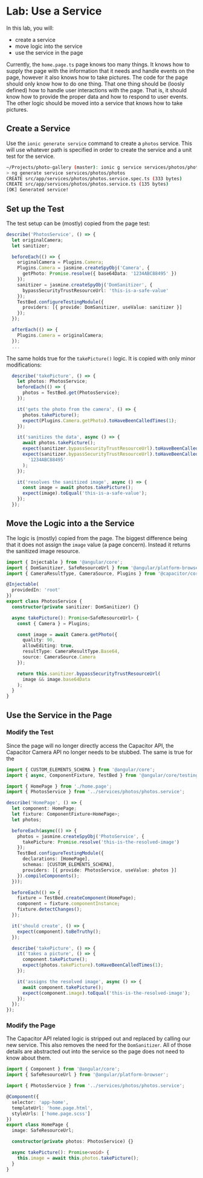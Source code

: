 # Lab: Use a Service

In this lab, you will:

- create a service
- move logic into the service
- use the service in the page

Currently, the `home.page.ts` page knows too many things. It knows how to supply the page with the information that it needs and handle events on the page, however it also knows how to take pictures. The code for the page should only know how to do one thing. That one thing should be (loosly defined) how to handle user interactions with the page. That is, it should know how to provide the proper data and how to respond to user events. The other logic should be moved into a service that knows how to take pictures.

## Create a Service

Use the `ionic generate service` command to create a `photos` service. This will use whatever path is specified  in order to create the service and a unit test for the service.

```bash
~/Projects/photo-gallery (master): ionic g service services/photos/photos
> ng generate service services/photos/photos
CREATE src/app/services/photos/photos.service.spec.ts (333 bytes)
CREATE src/app/services/photos/photos.service.ts (135 bytes)
[OK] Generated service!
```

## Set up the Test

The test setup can be (mostly) copied from the page test:

```TypeScript
describe('PhotosService', () => {
  let originalCamera;
  let sanitizer;

  beforeEach(() => {
    originalCamera = Plugins.Camera;
    Plugins.Camera = jasmine.createSpyObj('Camera', {
      getPhoto: Promise.resolve({ base64Data: '1234ABC88495' })
    });
    sanitizer = jasmine.createSpyObj('DomSanitizer', {
      bypassSecurityTrustResourceUrl: 'this-is-a-safe-value'
    });
    TestBed.configureTestingModule({
      providers: [{ provide: DomSanitizer, useValue: sanitizer }]
    });
  });

  afterEach(() => {
    Plugins.Camera = originalCamera;
  });
  ...
```

The same holds true for the `takePicture()` logic. It is copied with only minor modifications:

```TypeScript
  describe('takePicture', () => {
    let photos: PhotosService;
    beforeEach(() => {
      photos = TestBed.get(PhotosService);
    });

    it('gets the photo from the camera', () => {
      photos.takePicture();
      expect(Plugins.Camera.getPhoto).toHaveBeenCalledTimes(1);
    });

    it('sanitizes the data', async () => {
      await photos.takePicture();
      expect(sanitizer.bypassSecurityTrustResourceUrl).toHaveBeenCalledTimes(1);
      expect(sanitizer.bypassSecurityTrustResourceUrl).toHaveBeenCalledWith(
        '1234ABC88495'
      );
    });

    it('resolves the sanitized image', async () => {
      const image = await photos.takePicture();
      expect(image).toEqual('this-is-a-safe-value');
    });
  });
```

## Move the Logic into a the Service

The logic is (mostly) copied from the page. The biggest difference being that it does not assign the `image` value (a page concern). Instead it returns the sanitized image resource.

```TypeScript
import { Injectable } from '@angular/core';
import { DomSanitizer, SafeResourceUrl } from '@angular/platform-browser';
import { CameraResultType, CameraSource, Plugins } from '@capacitor/core';

@Injectable(
  providedIn: 'root'
})
export class PhotosService {
  constructor(private sanitizer: DomSanitizer) {}

  async takePicture(): Promise<SafeResourceUrl> {
    const { Camera } = Plugins;

    const image = await Camera.getPhoto({
      quality: 90,
      allowEditing: true,
      resultType: CameraResultType.Base64,
      source: CameraSource.Camera
    });

    return this.sanitizer.bypassSecurityTrustResourceUrl(
      image && image.base64Data
    );
  }
}
```

## Use the Service in the Page

### Modify the Test

Since the page will no longer directly access the Capacitor API, the Capacitor Camera API no longer needs to be stubbed. The same is true for the 

```TypeScript
import { CUSTOM_ELEMENTS_SCHEMA } from '@angular/core';
import { async, ComponentFixture, TestBed } from '@angular/core/testing';

import { HomePage } from './home.page';
import { PhotosService } from '../services/photos/photos.service';

describe('HomePage', () => {
  let component: HomePage;
  let fixture: ComponentFixture<HomePage>;
  let photos;

  beforeEach(async(() => {
    photos = jasmine.createSpyObj('PhotoService', {
      takePicture: Promise.resolve('this-is-the-resolved-image')
    });
    TestBed.configureTestingModule({
      declarations: [HomePage],
      schemas: [CUSTOM_ELEMENTS_SCHEMA],
      providers: [{ provide: PhotosService, useValue: photos }]
    }).compileComponents();
  }));

  beforeEach(() => {
    fixture = TestBed.createComponent(HomePage);
    component = fixture.componentInstance;
    fixture.detectChanges();
  });

  it('should create', () => {
    expect(component).toBeTruthy();
  });

  describe('takePicture', () => {
    it('takes a picture', () => {
      component.takePicture();
      expect(photos.takePicture).toHaveBeenCalledTimes(1);
    });

    it('assigns the resolved image', async () => {
      await component.takePicture();
      expect(component.image).toEqual('this-is-the-resolved-image');
    });
  });
});
```

### Modify the Page

The Capacitor API related logic is stripped out and replaced by calling our new service. This also removes the need for the `DomSanitizer`. All of those details are abstracted out into the service so the page does not need to know about them.

```TypeScript
import { Component } from '@angular/core';
import { SafeResourceUrl } from '@angular/platform-browser';

import { PhotosService } from '../services/photos/photos.service';

@Component({
  selector: 'app-home',
  templateUrl: 'home.page.html',
  styleUrls: ['home.page.scss']
})
export class HomePage {
  image: SafeResourceUrl;

  constructor(private photos: PhotosService) {}

  async takePicture(): Promise<void> {
    this.image = await this.photos.takePicture();
  }
}
```
